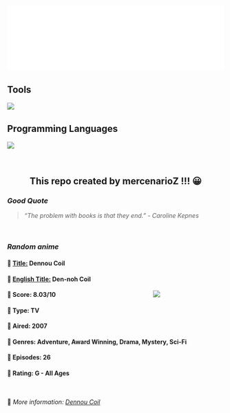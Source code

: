 
<img src="svg/nai.svg" />

<p>
  <h2>Tools</h2>
  <a href="https://skillicons.dev">
    <img src="https://skillicons.dev/icons?i=git,bash,vim,ubuntu,tensorflow,pytorch,docker,raspberrypi" />
  </a>

  <br />

  <h2>Programming Languages</h2>

  <a href="https://skillicons.dev">
    <img src="https://skillicons.dev/icons?i=python,c,cpp" />
  </a>
</p>

<br />

<h2 align="center">This repo created by mercenarioZ !!! 😀</h2>
<h3><i>Good Quote</i></h3>

<blockquote>
<i>
“The problem with books is that they end.” - Caroline Kepnes
</i>
</blockquote>

<br />

<h3><i>Random anime</i></h3>

<h4>
  <strong>🥭 <u>Title:</u></strong> Dennou Coil
</h4>

<h4>🌿 <u>English Title:</u> Den-noh Coil</h4>

<img align="right" width="165" src=https://cdn.myanimelist.net/images/anime/5/12844.jpg />

<h4>🌱 Score: 8.03/10</h4>

<h4>🌲 Type: TV</h4>

<h4>🌴 Aired: 2007</h4>

<h4>🌵 Genres: Adventure, Award Winning, Drama, Mystery, Sci-Fi</h4>

<h4>🥑 Episodes: 26</h4>

<h4>🍏 Rating: G - All Ages</h4>

<br />

🍂 *More information: [Dennou Coil](https://myanimelist.net/anime/2164/Dennou_Coil)*
    